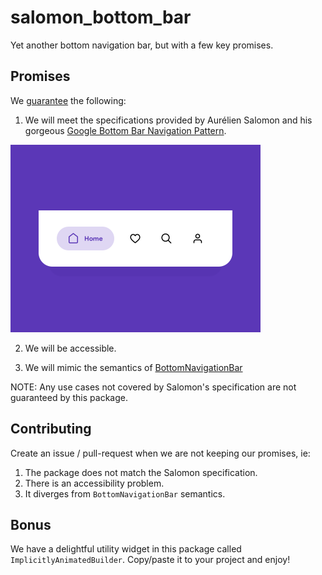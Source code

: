 # salomon_bottom_bar

Yet another bottom navigation bar, but with a few key promises.

## Promises

We [guarantee](https://www.youtube.com/watch?v=p9l5Ou-WNro) the following:

1. We will meet the specifications provided by Aurélien Salomon and his gorgeous [Google Bottom Bar Navigation Pattern](https://dribbble.com/shots/5925052-Google-Bottom-Bar-Navigation-Pattern/).

<img src="./readme/tab-ui-final.gif" height="300">

2. We will be accessible.

3. We will mimic the semantics of [BottomNavigationBar](https://api.flutter.dev/flutter/material/BottomNavigationBar-class.html)

NOTE: Any use cases not covered by Salomon's specification are not guaranteed by this package.

## Contributing

Create an issue / pull-request when we are not keeping our promises, ie:

1. The package does not match the Salomon specification.
2. There is an accessibility problem.
3. It diverges from `BottomNavigationBar` semantics.

## Bonus

We have a delightful utility widget in this package called `ImplicitlyAnimatedBuilder`. Copy/paste it to your project and enjoy!
